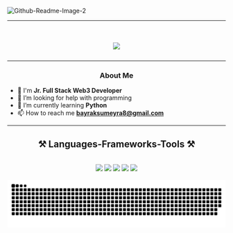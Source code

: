 ![Github-Readme-Image-2](https://github.com/SumeyraBayrak/SumeyraBayrak/assets/136161028/e0a26deb-0e0e-41f5-b439-1ecc330f6e59)

---
<div align="center">
 <a href="https://github.com/SumeyraBayrak">
  <h1 align="center">
    <img src="https://readme-typing-svg.herokuapp.com/?font=Righteous&size=35&center=true&vCenter=true&width=500&height=70&duration=4000&lines=Hi+There!+👋;+I'm+Sumeyra+Bayrak!+%F0%9F%91%A9%E2%80%8D%E2%9D%A4%EF%B8%8F%F0%9F%91%A9%E2%80%8D%F0%9F%92%BB;" />
  </h1>
 </a>
</div>

---

### <p align="center">About Me</p>
 
- 🚀  I'm **Jr. Full Stack Web3 Developer**
- 🤝 I’m looking for help with programming
- 🌱 I’m currently learning **Python**
- 📫 How to reach me **bayraksumeyra8@gmail.com**

---

<h2 align="center">⚒️ Languages-Frameworks-Tools ⚒️</h2>
<br/>
<div align="center">
    <img src="https://img.icons8.com/color/48/000000/html-5--v1.png"/>
    <img src="https://img.icons8.com/color/48/000000/css3.png"/>
    <img src="https://img.icons8.com/color/48/000000/javascript--v1.png"/>
    <img src="https://img.icons8.com/plasticine/48/000000/react.png"/>
    <img src="https://img.icons8.com/color/48/000000/python--v1.png"/>
</div>

<br/>

<div align="center">
    <img src="https://github.com/SumeyraBayrak/SumeyraBayrak/blob/output/github-snake-dark.svg" alt="snake gif" />
</div>

